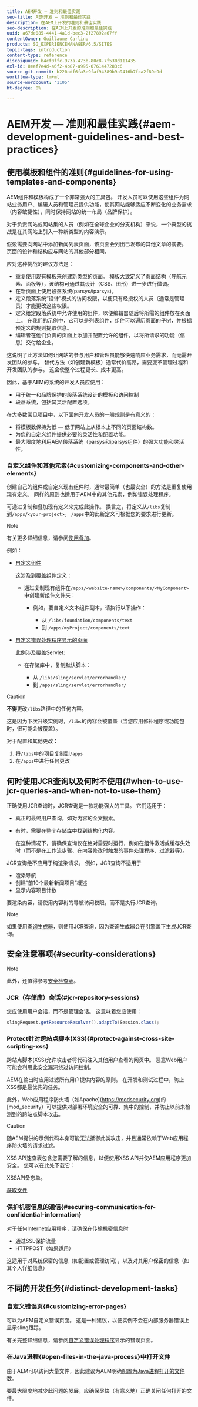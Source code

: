 ```yaml
---
title: AEM开发 — 准则和最佳实践
seo-title: AEM开发 — 准则和最佳实践
description: 在AEM上开发的准则和最佳实践
seo-description: 在AEM上开发的准则和最佳实践
uuid: a67de085-4441-4a1d-bec3-2f27892a67ff
contentOwner: Guillaume Carlino
products: SG_EXPERIENCEMANAGER/6.5/SITES
topic-tags: introduction
content-type: reference
discoiquuid: b4cf0ffc-973a-473b-80c8-7f530d111435
exl-id: 8eef7e4d-a6f2-4b87-a995-0761447283c6
source-git-commit: b220adf6fa3e9faf94389b9a9416b7fca2f89d9d
workflow-type: tm+mt
source-wordcount: '1105'
ht-degree: 0%

---
```


# AEM开发 — 准则和最佳实践{#aem-development-guidelines-and-best-practices}

## 使用模板和组件的准则{#guidelines-for-using-templates-and-components}

AEM组件和模板构成了一个非常强大的工具包。 开发人员可以使用这些组件为网站业务用户、编辑人员和管理员提供功能，使其网站能够适应不断变化的业务需求（内容敏捷性），同时保持网站的统一布局（品牌保护）。

对于负责网站或网站集的人员（例如在全球企业的分支机构）来说，一个典型的挑战是在其网站上引入一种新类型的内容演示。

假设需要向网站中添加新闻列表页面，该页面会列出已发布的其他文章的摘要。 页面的设计和结构应与网站的其他部分相同。

应对这种挑战的建议方法是：

* 重复使用现有模板来创建新类型的页面。 模板大致定义了页面结构（导航元素、面板等），该结构可通过其设计（CSS、图形）进一步进行微调。
* 在新页面上使用段落系统(parsys/iparsys)。
* 定义段落系统“设计”模式的访问权限，以便只有经授权的人员（通常是管理员）才能更改这些权限。
* 定义给定段落系统中允许使用的组件，以便编辑器随后将所需的组件放在页面上。 在我们的示例中，它可以是列表组件，组件可以遍历页面的子树，并根据预定义的规则提取信息。
* 编辑者在他们负责的页面上添加并配置允许的组件，以将所请求的功能（信息）交付给企业。

这说明了此方法如何让网站的参与用户和管理员能够快速响应业务需求，而无需开发团队的参与。 替代方法（如创建新模板）通常代价高昂，需要变革管理过程和开发团队的参与。 这会使整个过程更长、成本更高。

因此，基于AEM的系统的开发人员应使用：

* 用于统一和品牌保护的段落系统设计的模板和访问控制
* 段落系统，包括其灵活配置选项。

在大多数常见项目中，以下面向开发人员的一般规则是有意义的：

* 将模板数保持为低 — 低于网站上从根本上不同的页面结构数。
* 为您的自定义组件提供必要的灵活性和配置功能。
* 最大限度地利用AEM段落系统（parsys和iparsys组件）的强大功能和灵活性。

### 自定义组件和其他元素{#customizing-components-and-other-elements}

创建自己的组件或自定义现有组件时，通常最简单（也最安全）的方法是重复使用现有定义。 同样的原则也适用于AEM中的其他元素，例如错误处理程序。

可通过复制和叠加现有定义来完成此操作。 换言之，将定义从`/libs`复制到`/apps/<your-project>`。 `/apps`中的此新定义可根据您的要求进行更新。

>[!NOTE]
>
>有关更多详细信息，请参阅[使用叠加](/help/sites-developing/overlays.md)。

例如：

* [自定义组件](/help/sites-developing/components.md)

   这涉及到覆盖组件定义：

   * 通过复制现有组件在`/apps/<website-name>/components/<MyComponent>`中创建新组件文件夹：

      * 例如，要自定义文本组件副本，请执行以下操作：

         * 从 `/libs/foundation/components/text`
         * 到 `/apps/myProject/components/text`

* [自定义错误处理程序显示的页面](/help/sites-developing/customizing-errorhandler-pages.md#how-to-customize-pages-shown-by-the-error-handler)

   此例涉及覆盖Servlet:

   * 在存储库中，复制默认脚本：

      * 从 `/libs/sling/servlet/errorhandler/`
      * 到 `/apps/sling/servlet/errorhandler/`

>[!CAUTION]
>
>**不得**&#x200B;更改`/libs`路径中的任何内容。
>
>这是因为下次升级实例时，`/libs`的内容会被覆盖（当您应用修补程序或功能包时，很可能会被覆盖）。
>
>对于配置和其他更改：
>
>1. 将`/libs`中的项目复制到`/apps`
>1. 在`/apps`中进行任何更改


## 何时使用JCR查询以及何时不使用{#when-to-use-jcr-queries-and-when-not-to-use-them}

正确使用JCR查询时，JCR查询是一款功能强大的工具。 它们适用于：

* 真正的最终用户查询，如对内容的全文搜索。
* 有时，需要在整个存储库中找到结构化内容。

   在这种情况下，请确保查询仅在绝对需要时运行，例如在组件激活或缓存失效时（而不是在工作流步骤、在内容修改时触发的事件处理程序、过滤器等）。

JCR查询绝不应用于纯渲染请求。 例如，JCR查询不适用于

* 渲染导航
* 创建“前10个最新新闻项目”概述
* 显示内容项目计数

要渲染内容，请使用内容树的导航访问权限，而不是执行JCR查询。

>[!NOTE]
>
>如果使用[查询生成器](/help/sites-developing/querybuilder-api.md)，则使用JCR查询，因为查询生成器会在引擎盖下生成JCR查询。


## 安全注意事项{#security-considerations}

>[!NOTE]
>
>此外，还值得参考[安全检查表](/help/sites-administering/security-checklist.md)。

### JCR（存储库）会话{#jcr-repository-sessions}

您应使用用户会话，而不是管理会话。 这意味着您应使用：

```java
slingRequest.getResourceResolver().adaptTo(Session.class);
```

### Protect针对跨站点脚本(XSS){#protect-against-cross-site-scripting-xss}

跨站点脚本(XSS)允许攻击者将代码注入其他用户查看的网页中。 恶意Web用户可能会利用此安全漏洞绕过访问控制。

AEM在输出时应用过滤所有用户提供内容的原则。 在开发和测试过程中，防止XSS都是最优先的任务。

此外，Web应用程序防火墙（如Apache](https://modsecurity.org)的[mod_security）可以提供对部署环境安全的可靠、集中的控制，并防止以前未检测到的跨站点脚本攻击。

>[!CAUTION]
>
>随AEM提供的示例代码本身可能无法抵御此类攻击，并且通常依赖于Web应用程序防火墙的请求过滤。

XSS API速查表包含您需要了解的信息，以便使用XSS API并使AEM应用程序更加安全。 您可以在此处下载它：

XSSAPI备忘单。

[获取文件](assets/xss_cheat_sheet_2016.pdf)

### 保护机密信息的通信{#securing-communication-for-confidential-information}

对于任何Internet应用程序，请确保在传输机密信息时

* 通过SSL保护流量
* HTTPPOST（如果适用）

这适用于对系统保密的信息（如配置或管理访问），以及对其用户保密的信息（如其个人详细信息）

## 不同的开发任务{#distinct-development-tasks}

### 自定义错误页{#customizing-error-pages}

可以为AEM自定义错误页面。 这是一种建议，以便实例不会在内部服务器错误上显示sling跟踪。

有关完整详细信息，请参阅[自定义错误处理程序](/help/sites-developing/customizing-errorhandler-pages.md)显示的错误页面。

### 在Java进程{#open-files-in-the-java-process}中打开文件

由于AEM可以访问大量文件，因此建议为AEM明确配置[为Java进程打开的文件数](/help/sites-deploying/configuring.md#open-files-in-the-java-process)。

要最大限度地减少此问题的发展，应确保尽快（有意义地）正确关闭任何打开的文件。
